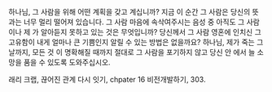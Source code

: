 하나님, 그 사람을 위해 어떤 계획을 갖고 계십니까? 지금 이 순간 그 사람은 당신의 뜻과는 너무 멀리 떨어져 있습니다.
그 사람 마음에 속삭여주시는 음성 중 아직도 그 사람이나 제 가 알아듣지 못하고 있는 것은 무엇입니까? 당신께서 그 사람 영혼에 인치신 그 고유함이 내게 얼마나 큰 기쁨인지 알릴 수 있는 방법은 없을까요? 하나님, 제가 죽는 그 날까지, 모든 것 이 명확해질 때까지 절대로 그 사람을 포기하지 않고 당신 안 에서 늘 소망을 품을 수 있도록 도와주십시오.

래리 크랩, 끊어진 관계 다시 잇기, chpater 16 비전개발하기, 303. 